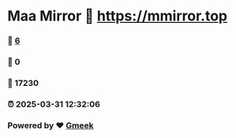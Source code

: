 # Maa Mirror :link: https://mmirror.top 
### :page_facing_up: [6](https://mmirror.top/tag.html) 
### :speech_balloon: 0 
### :hibiscus: 17230 
### :alarm_clock: 2025-03-31 12:32:06 
### Powered by :heart: [Gmeek](https://github.com/Meekdai/Gmeek)
